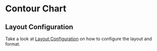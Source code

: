 # Contour Chart



## Layout Configuration

Take a look at [Layout Configuration](layout.md) on how to configure the layout and format. 
